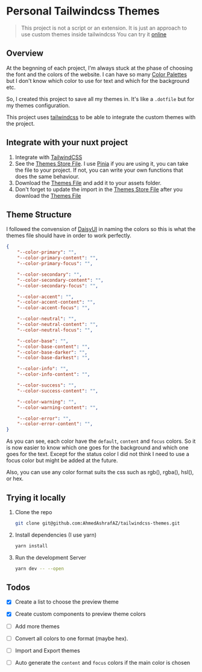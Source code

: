 # Personal Tailwindcss Themes
> This project is not a script or an extension. It is just an approach to use custom themes inside tailwindcss
You can try it [online](https://nuxt-tailwindcss-themes-ahmedashrafaz.vercel.app/)
## Overview
At the begnning of each project, I'm always stuck at the phase of choosing the font and the colors of the website. I can have so many [Color Palettes](https://colorhunt.co/) but I don't know which color to use for text and which for the background etc.

So, I created this project to save all my themes in. It's like a `.dotfile` but for my themes configuration.

This project uses [tailwindcss](https://tailwindcss.com/) to be able to integrate the custom themes with the project.

## Integrate with your nuxt project
1. Integrate with [TailwindCSS](https://tailwindcss.com/docs/installation)
2. See the [Themes Store File](https://github.com/AhmedAshrafAZ/tailwindcss-themes/blob/main/store/themesStore.ts). I use [Pinia](https://pinia.vuejs.org/) if you are using it, you can take the file to your project. If not, you can write your own functions that does the same behaviour.
3. Download the [Themes File](https://github.com/AhmedAshrafAZ/tailwindcss-themes/blob/main/assets/tailwind/themes.ts) and add it to your assets folder.
4. Don't forget to update the import in the [Themes Store File](https://github.com/AhmedAshrafAZ/tailwindcss-themes/blob/main/store/themesStore.ts) after you download the [Themes File](https://github.com/AhmedAshrafAZ/tailwindcss-themes/blob/main/assets/tailwind/themes.ts)

## Theme Structure
I followed the convension of [DaisyUI](https://daisyui.com/docs/colors/) in naming the colors so this is what the themes file should have in order to work perfectly.
```json
{
    "--color-primary": "",
    "--color-primary-content": "",
    "--color-primary-focus": "",

    "--color-secondary": "",
    "--color-secondary-content": "",
    "--color-secondary-focus": "",

    "--color-accent": "",
    "--color-accent-content": "",
    "--color-accent-focus": "",

    "--color-neutral": "",
    "--color-neutral-content": "",
    "--color-neutral-focus": "",

    "--color-base": "",
    "--color-base-content": "",
    "--color-base-darker": "",
    "--color-base-darkest": "",

    "--color-info": "",
    "--color-info-content": "",

    "--color-success": "",
    "--color-success-content": "",

    "--color-warning": "",
    "--color-warning-content": "",

    "--color-error": "",
    "--color-error-content": "",
}
```
As you can see, each color have the `default`, `content` and `focus` colors. So it is now easier to know which one goes for the background and which one goes for the text. Except for the status color I did not think I need to use a focus color but might be added at the future.

Also, you can use any color format suits the css such as rgb(), rgba(), hsl(), or hex. 

## Trying it locally
1. Clone the repo
    ```bash
    git clone git@github.com:AhmedAshrafAZ/tailwindcss-themes.git
    ```
2. Install dependencies (I use yarn)

    ```bash
    yarn install
    ```
3. Run the development Server
    ```bash
    yarn dev -- --open
    ```

## Todos
- [x] Create a list to choose the preview theme

- [x] Create custom components to preview theme colors 

- [ ] Add more themes

- [ ] Convert all colors to one format (maybe hex).

- [ ] Import and Export themes

- [ ] Auto generate the `content` and `focus` colors if the main color is chosen
